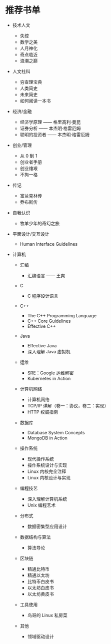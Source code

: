 # 推荐书单

-   技术人文

    -   失控
    -   数学之美
    -   人月神化
    -   奇点临近
    -   浪潮之巅

-   人文社科

    -   穷查理宝典
    -   人类简史
    -   未来简史
    -   如何阅读一本书

-   经济/金融

    -   经济学原理 —— 格里高利·曼昆
    -   证券分析 —— 本杰明·格雷厄姆
    -   聪明的投资者 —— 本杰明·格雷厄姆

-   创业/管理

    -   从 0 到 1
    -   创业者手册
    -   创业维艰
    -   不拘一格

-   传记

    -   富兰克林传
    -   乔布斯传

-   自我认识

    -   牧羊少年的奇幻之旅

-   平面设计/交互设计

    -   Human Interface Guidelines

-   计算机

    -   汇编

        -   汇编语言 —— 王爽

    -   C

        -   C 程序设计语言

    -   C++

        -   The C++ Programming Language
        -   C++ Core Guidelines
        -   Effective C++

    -   Java

        -   Effective Java
        -   深入理解 Java 虚拟机

    -   运维

        -   SRE：Google 运维解密
        -   Kubernetes in Action

    -   计算机网络

        -   计算机网络
        -   TCP/IP 详解（卷一：协议，卷二：实现）
        -   HTTP 权威指南

    -   数据库

        -   Database System Concepts
        -   MongoDB in Action

    -   操作系统

        -   现代操作系统
        -   操作系统设计与实现
        -   Linux 内核完全注释
        -   Linux 内核设计与实现

    -   编程技艺

        -   深入理解计算机系统
        -   Unix 编程艺术

    -   分布式

        -   数据密集型应用设计

    -   数据结构与算法

        -   算法导论

    -   区块链

        -   精通比特币
        -   精通以太坊
        -   比特币白皮书
        -   以太坊白皮书
        -   以太坊黄皮书

    -   工具使用

        -   鸟哥的 Linux 私房菜

    -   其他

        -   领域驱动设计
